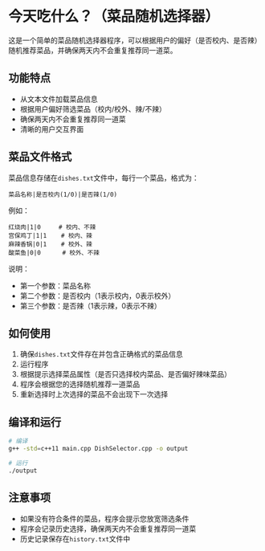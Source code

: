 # 今天吃什么？（菜品随机选择器）

这是一个简单的菜品随机选择器程序，可以根据用户的偏好（是否校内、是否辣）随机推荐菜品，并确保两天内不会重复推荐同一道菜。

## 功能特点

- 从文本文件加载菜品信息
- 根据用户偏好筛选菜品（校内/校外、辣/不辣）
- 确保两天内不会重复推荐同一道菜
- 清晰的用户交互界面

## 菜品文件格式

菜品信息存储在`dishes.txt`文件中，每行一个菜品，格式为：

```
菜品名称|是否校内(1/0)|是否辣(1/0)
```

例如：

```
红烧肉|1|0     # 校内、不辣
宫保鸡丁|1|1    # 校内、辣
麻辣香锅|0|1    # 校外、辣
酸菜鱼|0|0      # 校外、不辣
```

说明：
- 第一个参数：菜品名称
- 第二个参数：是否校内（1表示校内，0表示校外）
- 第三个参数：是否辣（1表示辣，0表示不辣）

## 如何使用

1. 确保`dishes.txt`文件存在并包含正确格式的菜品信息
2. 运行程序
3. 根据提示选择菜品属性（是否只选择校内菜品、是否偏好辣味菜品）
4. 程序会根据您的选择随机推荐一道菜品
5. 重新选择时上次选择的菜品不会出现下一次选择

## 编译和运行

```bash
# 编译
g++ -std=c++11 main.cpp DishSelector.cpp -o output

# 运行
./output
```

## 注意事项

- 如果没有符合条件的菜品，程序会提示您放宽筛选条件
- 程序会记录历史选择，确保两天内不会重复推荐同一道菜
- 历史记录保存在`history.txt`文件中